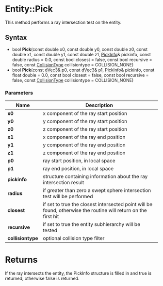 # Entity::Pick #
This method performs a ray intersection test on the entity.

## Syntax ##
- bool **Pick**(const double x0, const double y0, const double z0, const double x1, const double y1, const double z1, [PickInfo](CPP_PickInfo.md)& pickinfo, const double radius = 0.0, const bool closest = false, const bool recursive = false, const [CollisionType](CPP_Constants.md) collisiontype = COLLISION_NONE)
- bool **Pick**(const [dVec3](CPP_dVec3.md)& p0, const [dVec3](CPP_dVec3.md)& p1, [PickInfo](CPP_PickInfo.md)& pickinfo, const float double = 0.0, const bool closest = false, const bool recursive = false, const [CollisionType](CPP_Constants.md) collisiontype = COLLISION_NONE)

### Parameters ###
| Name | Description |
| --- | --- |
| **x0** | x component of the ray start position |
| **y0** | y component of the ray start position |
| **z0** | z component of the ray start position |
| **x1** | x component of the ray end position |
| **y1** | y component of the ray end position |
| **z1** | z component of the ray end position |
| **p0** | ray start position, in local space |
| **p1** | ray end position, in local space |
| **pickinfo** | structure containing information about the ray intersection result |
| **radius** | if greater than zero a swept sphere intersection test will be performed |
| **closest** | if set to true the closest intersected point will be found, otherwise the routine will return on the first hit |
| **recursive** | if set to true the entity subhierarchy will be tested |
| **collisiontype** | optional collision type filter |

# Returns #
If the ray intersects the entity, the PickInfo structure is filled in and true is returned, otherwise false is returned.
